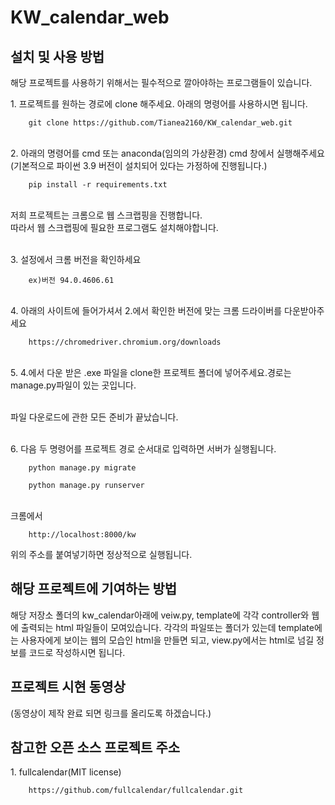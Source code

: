 # KW_calendar_web

설치 및 사용 방법
---
해당 프로젝트를 사용하기 위해서는 필수적으로 깔아야하는 프로그램들이 있습니다.
<p>
1. 프로젝트를 원하는 경로에 clone 해주세요. 아래의 명령어를 사용하시면 됩니다. <br>

```
	git clone https://github.com/Tianea2160/KW_calendar_web.git
```
<br>
2. 아래의 명령어를 cmd 또는 anaconda(임의의 가상환경) cmd 창에서 실행해주세요(기본적으로 파이썬 3.9 버전이 설치되어 있다는 가정하에 진행됩니다.)

```
	pip install -r requirements.txt
```

<br>
저희 프로젝트는 크롬으로 웹 스크랩핑을 진행합니다.<br> 
따라서 웹 스크랩핑에 필요한 프로그램도 설치해야합니다.
<p>

<br>
3. 설정에서 크롬 버전을 확인하세요<br>

```
	ex)버전 94.0.4606.61
```

<br>
4. 아래의 사이트에 들어가셔서 2.에서 확인한 버전에 맞는 크롬 드라이버를 다운받아주세요

```
	https://chromedriver.chromium.org/downloads
```

<br>
5. 4.에서 다운 받은 .exe 파일을 clone한 프로젝트 폴더에 넣어주세요.경로는 manage.py파일이 있는 곳입니다.<br>
<br>

파일 다운로드에 관한 모든 준비가 끝났습니다.

<br>
6. 다음 두 명령어를 프로젝트 경로 순서대로 입력하면 서버가 실행됩니다.<br>

```
	python manage.py migrate
```
```
	python manage.py runserver
```

<br>
크롬에서 

```
	http://localhost:8000/kw
```
위의 주소를 붙여넣기하면 정상적으로 실행됩니다.

해당 프로젝트에 기여하는 방법
---

해당 저장소 폴더의 kw_calendar아래에 veiw.py, template에 각각 controller와 웹에 출력되는 html 파일들이 모여있습니다.
각각의 파일또는 폴더가 있는데 template에는 사용자에게 보이는 웹의 모습인 html을 만들면 되고, view.py에서는 html로 넘길 정보를 코드로 작성하시면 됩니다.
	
프로젝트 시현 동영상
---
(동영상이 제작 완료 되면 링크를 올리도록 하겠습니다.)

참고한 오픈 소스 프로젝트 주소
---
<p>
1. fullcalendar(MIT license)

```
	https://github.com/fullcalendar/fullcalendar.git
```
</p>
